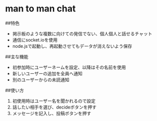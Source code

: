 man to man chat
=====

##特色
* 掲示板のような複数に向けての発信でない、個人個人と話せるチャット  
* 通信にsocket.ioを使用  
* node.jsで起動し、再起動させてもデータが消えないよう保存  

##主な機能
* 初参加時にユーザーネームを設定、以降はその名前を使用  
* 新しいユーザーの追加を全員へ通知  
* 別のユーザーからの未読通知  

##使い方
1. 初使用時はユーザー名を聞かれるので設定  
2. 話したい相手を選び、decideボタンを押す  
3. メッセージを記入し、投稿ボタンを押す  
